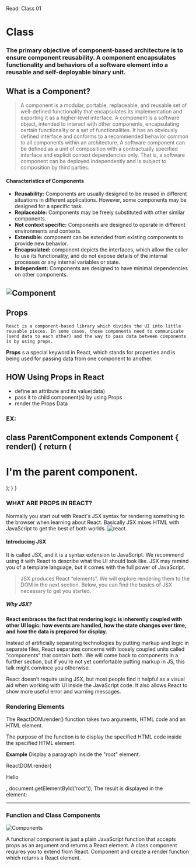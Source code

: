 Read: Class 01

# Class



### The primary objective of component-based architecture is to ensure component reusability. A component encapsulates functionality and behaviors of a software element into a reusable and self-deployable binary unit. 

## What is a Component?
>A component is a modular, portable, replaceable, and reusable set of well-defined functionality that encapsulates its implementation and exporting it as a higher-level interface.
>A component is a software object, intended to interact with other components, encapsulating certain functionality or a set of functionalities. It has an obviously defined interface and conforms to a recommended behavior common to all components within an architecture.
>A software component can be defined as a unit of composition with a contractually specified interface and explicit context dependencies only. That is, a software component can be deployed independently and is subject to composition by third parties.


#### Characteristics of Components

- **Reusability:** Components are usually designed to be reused in different situations in different applications. However, some components may be designed for a specific task.
- **Replaceable:** Components may be freely substituted with other similar components.
- **Not context specific:** Components are designed to operate in different environments and contexts.
- **Extensible:** component can be extended from existing components to provide new behavior.
- **Encapsulated:** component depicts the interfaces, which allow the caller to use its functionality, and do not expose details of the internal processes or any internal variables or state.
- **Independent:** Components are designed to have minimal dependencies on other components.

![Component](https://www.tutorialspoint.com/software_architecture_design/images/principles_of_component_based_design.jpg)
--------------------------------------------------------------------------------------------------------------------------------
## Props
`React is a component-based library which divides the UI into little reusable pieces. In some cases, those components need to communicate (send data to each other) and the way to pass data between components is by using props.`

**Props** s a special keyword in React, which stands for properties and is being used for passing data from one component to another.
## HOW Using Props in React
- define an attribute and its value(data)
- pass it to child component(s) by using Props
- render the Props Data

### EX:
class ParentComponent extends Component {  
  render() {
    return (
      <h1>
        I'm the parent component.
        <ChildComponent />
      </h1>
    );
  }
}
----------------------------------------------------------------------------------------------------------------------------------
### WHAT ARE PROPS IN REACT?
Normally you start out with React's JSX syntax for rendering something to the browser when learning about React. Basically JSX mixes HTML with JavaScript to get the best of both worlds.
![react](https://cdn-media-1.freecodecamp.org/images/1*Rzaf_TyulUee7xEdDs3bRw.png)


#### Introducing JSX

It is called JSX, and it is a syntax extension to JavaScript. We recommend using it with React to describe what the UI should look like. JSX may remind you of a template language, but it comes with the full power of JavaScript.

> JSX produces React “elements”. We will explore rendering them to the DOM in the next section. Below, you can find the basics of JSX necessary to get you started.

##### Why JSX?
**React embraces the fact that rendering logic is inherently coupled with other UI logic: how events are handled, how the state changes over time, and how the data is prepared for display.**

Instead of artificially separating technologies by putting markup and logic in separate files, React separates concerns with loosely coupled units called “components” that contain both. We will come back to components in a further section, but if you’re not yet comfortable putting markup in JS, this talk might convince you otherwise.

React doesn’t require using JSX, but most people find it helpful as a visual aid when working with UI inside the JavaScript code. It also allows React to show more useful error and warning messages.

### Rendering Elements

The ReactDOM.render() function takes two arguments, HTML code and an HTML element.

The purpose of the function is to display the specified HTML code inside the specified HTML element.

**Example**
Display a paragraph inside the "root" element:

ReactDOM.render(<p>Hello</p>, document.getElementById('root'));
The result is displayed in the <div id="root"> element:

<body>

  <div id="root"></div>

</body>
  
---------------------------------------------------------------------------------------------------------------------------------
### Function and Class Components

  
 ![Components](https://www.cloudsavvyit.com/p/uploads/2021/01/24b43beb.jpg) 
  
A functional component is just a plain JavaScript function that accepts props as an argument and returns a React element. A class component requires you to extend from React. Component and create a render function which returns a React element.
